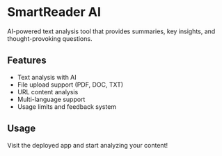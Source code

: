# SmartReader AI

AI-powered text analysis tool that provides summaries, key insights, and thought-provoking questions.

## Features
- Text analysis with AI
- File upload support (PDF, DOC, TXT)
- URL content analysis
- Multi-language support
- Usage limits and feedback system

## Usage
Visit the deployed app and start analyzing your content!
